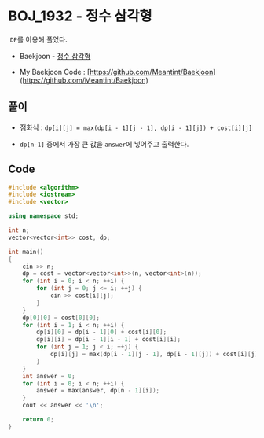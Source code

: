 # BOJ_1932 - 정수 삼각형

&nbsp;`DP`를 이용해 풀었다.

- Baekjoon - [정수 삼각형](https://www.acmicpc.net/problem/1932)

- My Baekjoon Code : [https://github.com/Meantint/Baekjoon](https://github.com/Meantint/Baekjoon)

## 풀이

- 점화식 : `dp[i][j] = max(dp[i - 1][j - 1], dp[i - 1][j]) + cost[i][j]`

- `dp[n-1]` 중에서 가장 큰 값을 `answer`에 넣어주고 출력한다.

## Code

```cpp
#include <algorithm>
#include <iostream>
#include <vector>

using namespace std;

int n;
vector<vector<int>> cost, dp;

int main()
{
    cin >> n;
    dp = cost = vector<vector<int>>(n, vector<int>(n));
    for (int i = 0; i < n; ++i) {
        for (int j = 0; j <= i; ++j) {
            cin >> cost[i][j];
        }
    }
    dp[0][0] = cost[0][0];
    for (int i = 1; i < n; ++i) {
        dp[i][0] = dp[i - 1][0] + cost[i][0];
        dp[i][i] = dp[i - 1][i - 1] + cost[i][i];
        for (int j = 1; j < i; ++j) {
            dp[i][j] = max(dp[i - 1][j - 1], dp[i - 1][j]) + cost[i][j];
        }
    }
    int answer = 0;
    for (int i = 0; i < n; ++i) {
        answer = max(answer, dp[n - 1][i]);
    }
    cout << answer << '\n';

    return 0;
}
```
